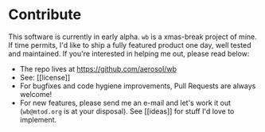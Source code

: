 # Contribute

This software is currently in early alpha. `wb` is a xmas-break project of
mine. If time permits, I'd like to ship a fully featured product one day, well tested and maintained. If you're
interested in helping me out, please read below:

- The repo lives at https://github.com/aerosol/wb
- See: [[license]]
- For bugfixes and code hygiene improvements, Pull Requests are always welcome!
- For new features, please send me an e-mail and let's work it out (`wb@mtod.org` is at your disposal). See [[ideas]] for stuff I'd love to implement.
